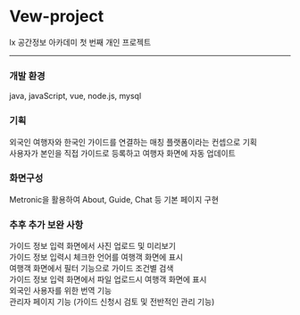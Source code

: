 # Vew-project
lx 공간정보 아카데미 첫 번째 개인 프로젝트

---
### 개발 환경
java, javaScript, vue, node.js, mysql

### 기획
외국인 여행자와 한국인 가이드를 연결하는 매칭 플랫폼이라는 컨셉으로 기획  
사용자가 본인을 직접 가이드로 등록하고 여행자 화면에 자동 업데이트

### 화면구성
Metronic을 활용하여 About, Guide, Chat 등 기본 페이지 구현

### 추후 추가 보완 사항
가이드 정보 입력 화면에서 사진 업로드 및 미리보기  
가이드 정보 입력시 체크한 언어를 여행객 화면에 표시  
여행객 화면에서 필터 기능으로 가이드 조건별 검색  
가이드 정보 입력 화면에서 파일 업로드시 여행객 화면에 표시  
외국인 사용자를 위한 번역 기능  
관리자 페이지 기능 (가이드 신청시 검토 및 전반적인 관리 기능)


